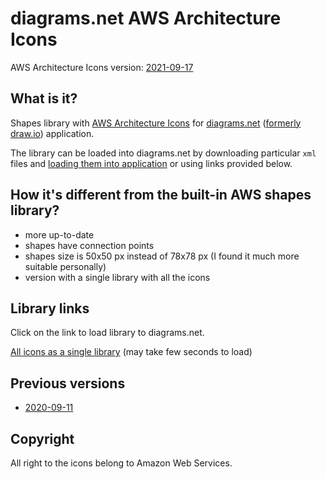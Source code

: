 # diagrams.net AWS Architecture Icons

AWS Architecture Icons version:
[2021-09-17](https://d1.awsstatic.com/webteam/architecture-icons/q3-2021/Asset-Package_09172021.49796a977327744ded96470f1f94aafb1512f401.zip)

## What is it?

Shapes library with [AWS Architecture Icons](https://aws.amazon.com/architecture/icons/)
for [diagrams.net](https://diagrams.net/)
([formerly draw.io](https://www.diagrams.net/blog/move-diagrams-net)) application.

The library can be loaded into diagrams.net by downloading particular `xml` files
and [loading them into application](https://www.diagrams.net/blog/custom-libraries)
or using links provided below.

## How it's different from the built-in AWS shapes library?

- more up-to-date
- shapes have connection points
- shapes size is 50x50 px instead of 78x78 px
  (I found it much more suitable personally)
- version with a single library with all the icons

## Library links

Click on the link to load library to diagrams.net.

[All icons as a single library](https://app.diagrams.net/?splash=0&clibs=Uhttps://raw.githubusercontent.com/m-radzikowski/diagrams-aws-icons/master/20210917/AWS%20Architecture%20Icons%2020210917.xml)
(may take few seconds to load)

## Previous versions

- [2020-09-11](https://github.com/m-radzikowski/diagrams-aws-icons/blob/105b6d7a794222f1223dd33cafe0946176d17a95/README.md)

## Copyright

All right to the icons belong to Amazon Web Services.
